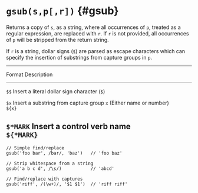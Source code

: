# `gsub(s,p[,r])` {#gsub}

Returns a copy of `s`, as a string, where all occurrences of `p`, treated as a
regular expression, are replaced with `r`. If `r` is not provided, all
occurrences of `p` will be stripped from the return string.

If `r` is a string, dollar signs (`$`) are parsed as escape characters which can
specify the insertion of substrings from capture groups in `p`.

--------------------------------------------------------------------------------
 Format        Description
-------------- -----------------------------------------------------------------
`$$`           Insert a literal dollar sign character (`$`)

`$x`           Insert a substring from capture group `x` (Either name or number)
<br>`${x}`

`$*MARK`       Insert a control verb name
<br>`${*MARK}`
--------------------------------------------------------------------------------

```riff
// Simple find/replace
gsub('foo bar', /bar/, 'baz')   // 'foo baz'

// Strip whitespace from a string
gsub('a b c d', /\s/)           // 'abcd'

// Find/replace with captures
gsub('riff', /(\w+)/, '$1 $1')  // 'riff riff'
```
